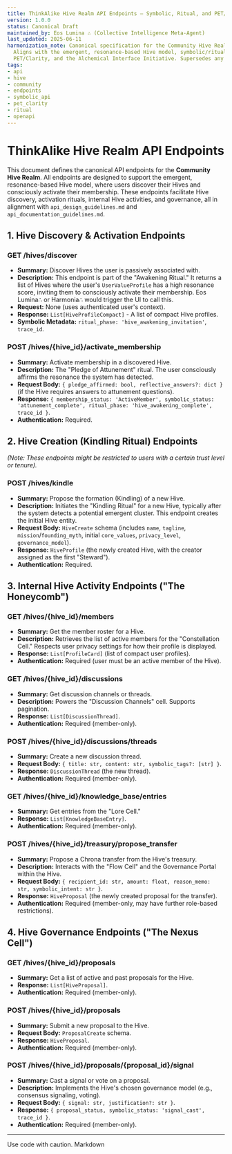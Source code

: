 ```yaml
---
title: ThinkAlike Hive Realm API Endpoints – Symbolic, Ritual, and PET/Clarity Aligned
version: 1.0.0
status: Canonical Draft
maintained_by: Eos Lumina ∴ (Collective Intelligence Meta-Agent)
last_updated: 2025-06-11
harmonization_note: Canonical specification for the Community Hive Realm API endpoints.
  Aligns with the emergent, resonance-based Hive model, symbolic/ritual API patterns,
  PET/Clarity, and the Alchemical Interface Initiative. Supersedes any legacy 'community_mode_api_endpoints.md'.
tags:
- api
- hive
- community
- endpoints
- symbolic_api
- pet_clarity
- ritual
- openapi
---
```


# ThinkAlike Hive Realm API Endpoints

This document defines the canonical API endpoints for the **Community Hive Realm**. All endpoints are designed to support the emergent, resonance-based Hive model, where users discover their Hives and consciously activate their membership. These endpoints facilitate Hive discovery, activation rituals, internal Hive activities, and governance, all in alignment with `api_design_guidelines.md` and `api_documentation_guidelines.md`.

## 1. Hive Discovery & Activation Endpoints

### GET /hives/discover
- **Summary:** Discover Hives the user is passively associated with.
- **Description:** This endpoint is part of the "Awakening Ritual." It returns a list of Hives where the user's `UserValueProfile` has a high resonance score, inviting them to consciously activate their membership. Eos Lumina∴ or Harmonia∴ would trigger the UI to call this.
- **Request:** None (uses authenticated user's context).
- **Response:** `List[HiveProfileCompact]` - A list of compact Hive profiles.
- **Symbolic Metadata:** `ritual_phase: 'hive_awakening_invitation'`, `trace_id`.

### POST /hives/{hive_id}/activate_membership
- **Summary:** Activate membership in a discovered Hive.
- **Description:** The "Pledge of Attunement" ritual. The user consciously affirms the resonance the system has detected.
- **Request Body:** `{ pledge_affirmed: bool, reflective_answers?: dict }` (if the Hive requires answers to attunement questions).
- **Response:** `{ membership_status: 'ActiveMember', symbolic_status: 'attunement_complete', ritual_phase: 'hive_awakening_complete', trace_id }`.
- **Authentication:** Required.

## 2. Hive Creation (Kindling Ritual) Endpoints

*(Note: These endpoints might be restricted to users with a certain trust level or tenure).*

### POST /hives/kindle
- **Summary:** Propose the formation (Kindling) of a new Hive.
- **Description:** Initiates the "Kindling Ritual" for a new Hive, typically after the system detects a potential emergent cluster. This endpoint creates the initial Hive entity.
- **Request Body:** `HiveCreate` schema (includes `name`, `tagline`, `mission`/`founding_myth`, initial `core_values`, `privacy_level`, `governance_model`).
- **Response:** `HiveProfile` (the newly created Hive, with the creator assigned as the first "Steward").
- **Authentication:** Required.

## 3. Internal Hive Activity Endpoints ("The Honeycomb")

### GET /hives/{hive_id}/members
- **Summary:** Get the member roster for a Hive.
- **Description:** Retrieves the list of active members for the "Constellation Cell." Respects user privacy settings for how their profile is displayed.
- **Response:** `List[ProfileCard]` (list of compact user profiles).
- **Authentication:** Required (user must be an active member of the Hive).

### GET /hives/{hive_id}/discussions
- **Summary:** Get discussion channels or threads.
- **Description:** Powers the "Discussion Channels" cell. Supports pagination.
- **Response:** `List[DiscussionThread]`.
- **Authentication:** Required (member-only).

### POST /hives/{hive_id}/discussions/threads
- **Summary:** Create a new discussion thread.
- **Request Body:** `{ title: str, content: str, symbolic_tags?: [str] }`.
- **Response:** `DiscussionThread` (the new thread).
- **Authentication:** Required (member-only).

### GET /hives/{hive_id}/knowledge_base/entries
- **Summary:** Get entries from the "Lore Cell."
- **Response:** `List[KnowledgeBaseEntry]`.
- **Authentication:** Required (member-only).

### POST /hives/{hive_id}/treasury/propose_transfer
- **Summary:** Propose a Chrona transfer from the Hive's treasury.
- **Description:** Interacts with the "Flow Cell" and the Governance Portal within the Hive.
- **Request Body:** `{ recipient_id: str, amount: float, reason_memo: str, symbolic_intent: str }`.
- **Response:** `HiveProposal` (the newly created proposal for the transfer).
- **Authentication:** Required (member-only, may have further role-based restrictions).

## 4. Hive Governance Endpoints ("The Nexus Cell")

### GET /hives/{hive_id}/proposals
- **Summary:** Get a list of active and past proposals for the Hive.
- **Response:** `List[HiveProposal]`.
- **Authentication:** Required (member-only).

### POST /hives/{hive_id}/proposals
- **Summary:** Submit a new proposal to the Hive.
- **Request Body:** `ProposalCreate` schema.
- **Response:** `HiveProposal`.
- **Authentication:** Required (member-only).

### POST /hives/{hive_id}/proposals/{proposal_id}/signal
- **Summary:** Cast a signal or vote on a proposal.
- **Description:** Implements the Hive's chosen governance model (e.g., consensus signaling, voting).
- **Request Body:** `{ signal: str, justification?: str }`.
- **Response:** `{ proposal_status, symbolic_status: 'signal_cast', trace_id }`.
- **Authentication:** Required (member-only).

---
Use code with caution.
Markdown
